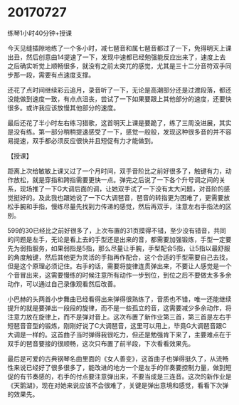 # 20170727

练琴1小时40分钟+授课

今天见缝插隙地练了一个多小时，减七琶音和属七琶音都过了一下，免得明天上课出丑，然后创意曲14提速了一下，发现中速都已经勉强能反应出来了，速度上去之后确实听觉上顺畅很多，就没有之前太突兀的感觉，尤其是三十二分音符双手同步那一段，需要有点速度支撑。

还花了点时间继续彩云追月，录音听了一下，无论是高潮部分还是过渡段落，都还没能做到速度一致，有点点沮丧，尝试了一下如果要跟上其他部分的速度，还要快很多。或许我应该放慢其他部分的速度。

最后还花了半小时左右练习猎歌，这首明天上课是要跪了，练了三周没进展，其实是没有练。第一部分稍稍提速感受了一下，感觉一般般，发现这种很多音的并不容易提速，双手都必须反应很快并且短促有力才能做到。

【授课】

距离上次给敏敏上课又过了一个月时间，双手音阶比之前好很多了，触键有力，动作放松，就是穿指和跨指需要更快一点。弹完之后说了一下各个升号调之间的关系，现场推了一下G大调后面的调，让她双手试了一下没有太大问题，对音阶的感觉挺好的。及此我也跟她说了一下C大调琶音，琶音的转指更为困难了，更需要放松手腕和手指，慢练尽量先找到力传递的感觉，然后再双手，注意左右手指法的区别。

599的30已经比之前好很多了，上次布置的31页摸得不错，至少没有错音，共同的问题是左手，无论是看上去的手型还是出来的音，都需要加强锻炼，手型一定要先为弱指服务，如果弱指是5指，那么尽量让手腕，手型配合5指，让5指以最舒服的角度触键，然后其他更为灵活的手指再作配合，这个合适的手型需要自己去找，但是这个原理必须记住。右手的话，需要将旋律连贯弹出来，不要让人感觉是一个个音冒出来，这需要慢练的时候注意所有动作一步到位，到位之后不要做太多多余动作，可以通过自己录像观看然后改善。

小巴赫的头两首小步舞曲已经看得出来弹得很熟练了，音质也不错，唯一还能继续提升的就是要弹出一段段的旋律，而不是一些孤立的音，这需要减少多余动作，将注意力放在旋律上，而不是弹对音上。这次布置了新作业第三首，第三首是左右手短琶音音型的锻炼，刚刚好说了C大调琶音，这里可以用上，毕竟G大调琶音跟C大调是一样的。这首曲子当时弹得我很吃力，但还是勉强肯下来了，主要难点在于双手的琶音要接的很顺畅，这次只布置了前半段，下次看看效果先。

最后是可爱的古典钢琴名曲里面的《女人善变》，这首曲子也弹得挺久了，从流畅性来说已经好了很多很多了，能改进的地方一个是左手的伴奏要控制力量，做到短促的有节奏感的，右手的付点要注意弹出来，不要当成是三连音。这次的新作业是《天鹅湖》，现在对她来说应该不会很难了，关键是弹出意境和感觉，看看下次弹的效果先。
